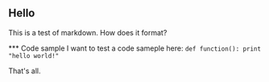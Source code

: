 Hello
-----

This is a test of markdown. How does it format? 

*** Code sample
I want to test a code sameple here:
`def function():
    print "hello world!" `

That's all.